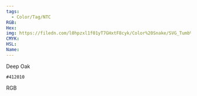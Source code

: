 ```yaml
---
tags:
  - Color/Tag/NTC
RGB:
Hex:
img: https://filedn.com/l0hpzxl1f01yT7GHxtF8cyk/Color%20Snake/SVG_Tumb%20Mass%20No%20Name/412010.svg
CMYK:
HSL:
Name:
---
```

Deep Oak
```palette
#412010
```
RGB
